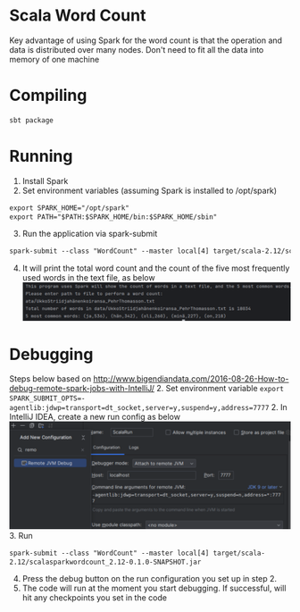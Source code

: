 Scala Word Count
================

Key advantage of using Spark for the word count is that the operation and data is distributed over many nodes. Don't need to fit all the data into memory of one machine

# Compiling
```dtd
sbt package
```

# Running
1. Install Spark
2. Set environment variables (assuming Spark is installed to /opt/spark)
```
export SPARK_HOME="/opt/spark"
export PATH="$PATH:$SPARK_HOME/bin:$SPARK_HOME/sbin"
```
3. Run the application via spark-submit
```dtd
spark-submit --class "WordCount" --master local[4] target/scala-2.12/scalasparkwordcount_2.12-0.1.0-SNAPSHOT.jar
```
4. It will print the total word count and the count of the five most frequently used words in the text file, as below
![Example output](example_output.png)

# Debugging
Steps below based on http://www.bigendiandata.com/2016-08-26-How-to-debug-remote-spark-jobs-with-IntelliJ/
2. Set environment variable `export SPARK_SUBMIT_OPTS=-agentlib:jdwp=transport=dt_socket,server=y,suspend=y,address=7777`
2. In IntelliJ IDEA, create a new run config as below 
![img.png](debugging_intellij.png)
3. Run 
```
spark-submit --class "WordCount" --master local[4] target/scala-2.12/scalasparkwordcount_2.12-0.1.0-SNAPSHOT.jar
```
4. Press the debug button on the run configuration you set up in step 2.
5. The code will run at the moment you start debugging. If successful, will hit any checkpoints you set in the code